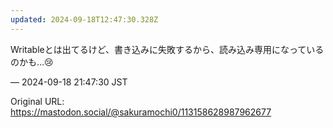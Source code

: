 ```yaml
---
updated: 2024-09-18T12:47:30.328Z
---
```


<p>Writableとは出てるけど、書き込みに失敗するから、読み込み専用になっているのかも…😢</p>

&mdash; 2024-09-18 21:47:30 JST

Original URL: https://mastodon.social/@sakuramochi0/113158628987962677

